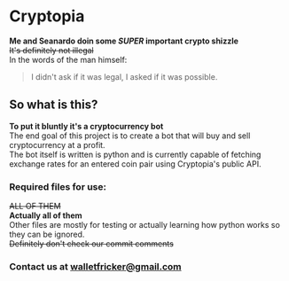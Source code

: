 # Cryptopia
**Me and Seanardo doin some _SUPER_ important crypto shizzle**<br/>
~~It's definitely not illegal~~<br/>
In the words of the man himself:<br/>
>I didn't ask if it was legal, I asked if it was possible.

## So what is this?
**To put it bluntly it's a cryptocurrency bot**<br/>
The end goal of this project is to create a bot that will buy and sell cryptocurrency at a profit.<br/>
The bot itself is written is python and is currently capable of fetching exchange rates for an entered coin pair using Cryptopia's public API.<br/>

### Required files for use:
~~ALL OF THEM~~<br/>
**Actually all of them**
<br/>
Other files are mostly for testing or actually learning how python works so they can be ignored.<br/>
~~Definitely don't check our commit comments~~

### Contact us at walletfricker@gmail.com
